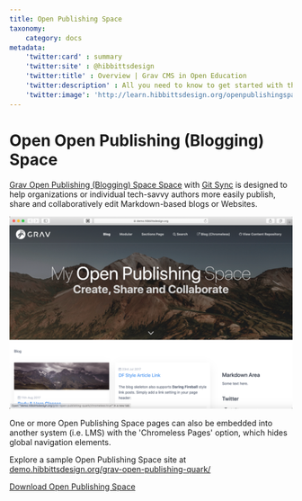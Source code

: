 ```yaml
---
title: Open Publishing Space
taxonomy:
    category: docs
metadata:
    'twitter:card' : summary
    'twitter:site' : @hibbittsdesign
    'twitter:title' : Overview | Grav CMS in Open Education
    'twitter:description' : All you need to know to get started with the open source Grav CMS Open Publishing Space skeleton package.
    'twitter:image': 'http://learn.hibbittsdesign.org/openpublishingspace/learn-hibbittsdesign.png'
---
```


# Open Open Publishing (Blogging) Space

[Grav Open Publishing (Blogging) Space Space](https://github.com/hibbitts-design/grav-skeleton-open-publishing-space) with [Git Sync](https://github.com/trilbymedia/grav-plugin-git-sync) is designed to  help organizations or individual tech-savvy authors more easily publish, share and collaboratively edit Markdown-based blogs or Websites.

![Open Publishing Space](openpublishing.png)

One or more Open Publishing Space pages can also be embedded into another system (i.e. LMS) with the 'Chromeless Pages' option, which hides global navigation elements.

Explore a sample Open Publishing Space site at [demo.hibbittsdesign.org/grav-open-publishing-quark/](http://demo.hibbittsdesign.org/grav-open-publishing-quark/)

[Download Open Publishing Space](http://hibbittsdesign.org/blog/downloads/grav-skeleton-open-publishing-space-site.zip?classes=button)
